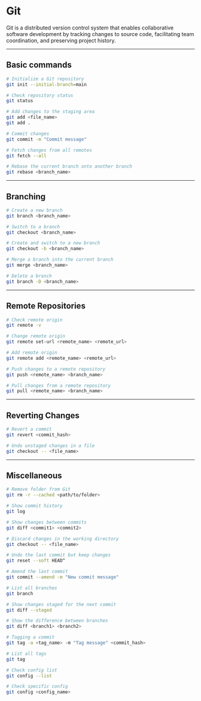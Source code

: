 # Git

Git is a distributed version control system that enables collaborative software development by tracking changes to source code, facilitating team coordination, and preserving project history.

---
## Basic commands

```bash
# Initialize a Git repository
git init --initial-branch=main

# Check repository status
git status

# Add changes to the staging area
git add <file_name>
git add .

# Commit changes
git commit -m "Commit message"

# Fetch changes from all remotes
git fetch --all

# Rebase the current branch onto another branch
git rebase <branch_name>
```
---
## Branching

```bash
# Create a new branch
git branch <branch_name>

# Switch to a branch
git checkout <branch_name>

# Create and switch to a new branch
git checkout -b <branch_name>

# Merge a branch into the current branch
git merge <branch_name>

# Delete a branch
git branch -D <branch_name>
```
---
## Remote Repositories

```bash
# Check remote origin
git remote -v

# Change remote origin
git remote set-url <remote_name> <remote_url>

# Add remote origin
git remote add <remote_name> <remote_url>

# Push changes to a remote repository
git push <remote_name> <branch_name>

# Pull changes from a remote repository
git pull <remote_name> <branch_name>
```
---
## Reverting Changes

```bash
# Revert a commit
git revert <commit_hash>

# Undo unstaged changes in a file
git checkout -- <file_name>
```
---
## Miscellaneous

```bash
# Remove folder from Git
git rm -r --cached <path/to/folder>

# Show commit history
git log

# Show changes between commits
git diff <commit1> <commit2>

# Discard changes in the working directory
git checkout -- <file_name>

# Undo the last commit but keep changes
git reset --soft HEAD^

# Amend the last commit
git commit --amend -m "New commit message"

# List all branches
git branch

# Show changes staged for the next commit
git diff --staged

# Show the difference between branches
git diff <branch1> <branch2>

# Tagging a commit
git tag -a <tag_name> -m "Tag message" <commit_hash>

# List all tags
git tag

# Check config list
git config --list

# Check specific config
git config <config_name>
```